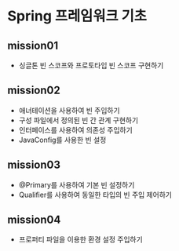 # Spring 프레임워크 기초

## mission01
- 싱글톤 빈 스코프와 프로토타입 빈 스코프 구현하기

##  mission02
- 애너테이션을 사용하여 빈 주입하기
- 구성 파일에서 정의된 빈 간 관계 구현하기
- 인터페이스를 사용하여 의존성 주입하기
- JavaConfig를 사용한 빈 설정

## mission03
- @Primary를 사용하여 기본 빈 설정하기
- Qualifier를 사용하여 동일한 타입의 빈 주입 제어하기

## mission04
- 프로퍼티 파일을 이용한 환경 설정 주입하기